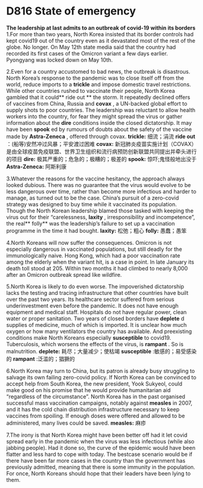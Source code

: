 # D816 State of emergency
**The leadership at last admits to an outbreak of covid-19 within its borders** 
1.For more than two years, North Korea insisted that its border controls had kept covid­19 out of the country even as it devastated most of the rest of the globe. No longer. On May 12th state media said that the country had recorded its first cases of the Omicron variant a few days earlier. Pyongyang was locked down on May 10th. 

2.Even for a country accustomed to bad news, the outbreak is disastrous. North Korea’s response to the pandemic was to close itself off from the world, reduce imports to a **trickle**  and impose domestic travel restrictions. While other countries rushed to vaccinate their people, North Korea gambled that it could** ride out ** the storm. It repeatedly declined offers of vaccines from China, Russia and **covax** , a UN-­backed global effort to supply shots to poor countries. The leadership was reluctant to allow health workers into the country, for fear they might spread the virus or gather information about the **dire**  conditions inside the closed dictatorship. It may have been **spook** ed by rumours of doubts about the safety of the vaccine made by **Astra-Zeneca** , offered through covax.
**trickle:** 细流；涓流
**ride out**  ：(船等)安然冲过风暴；平安渡过困难
**covax:** 新冠肺炎疫苗实施计划（COVAX）是由全球疫苗免疫联盟、世界卫生组织和流行病预防创新联盟共同提出并牵头进行的项目
**dire:** 极其严重的；危急的；极糟的；极差的
**spook:** 惊吓;鬼怪般地出没于
**Astra-Zeneca:** 阿斯利康

3.Whatever the reasons for the vaccine hesitancy, the approach always looked dubious. There was no guarantee that the virus would evolve to be less dangerous over time, rather than become more infectious and harder to manage, as turned out to be the case. China’s pursuit of a zero-­covid strategy was designed to buy time while it vaccinated its population. Though the North Korean leadership blamed those tasked with keeping the virus out for their “carelessness, **laxity** , irresponsibility and incompetence”, the real** folly**  was the leadership’s failure to set up a vaccination programme in the time it had bought. 
**laxity:** 松弛；粗心
**folly:** 愚蠢；愚笨

4.North Koreans will now suffer the consequences. Omicron is not especially dangerous in vaccinated populations, but still deadly for the immunologically naive. Hong Kong, which had a poor vaccination rate among the elderly when the variant hit, is a case in point. In late January its death toll stood at 205. Within two months it had climbed to nearly 8,000 after an Omicron outbreak spread like wildfire. 

5.North Korea is likely to do even worse. The impoverished dictatorship lacks the testing and tracing infrastructure that other countries have built over the past two years. Its health­care sector suffered from serious underinvestment even before the pandemic. It does not have enough equipment and medical staff. Hospitals do not have regular power, clean water or proper sanitation. Two years of closed borders have **deplete** d supplies of medicine, much of which is imported. It is unclear how much oxygen or how many ventilators the country has available. And pre­existing conditions make North Koreans especially **susceptible**  to covid­19. Tuberculosis, which worsens the effects of the virus, is **rampant** . So is malnutrition. 
**deplete:** 耗尽；大量减少；使枯竭
**susceptible** :敏感的；易受感染的
**rampant** :泛滥的；猖獗的

6.North Korea may turn to China, but its patron is already busy struggling to salvage its own failing zero-­covid policy. If North Korea can be convinced to accept help from South Korea, the new president, Yook Sukyeol, could make good on his promise that he would provide humanitarian aid “regardless of the circumstance”. North Korea has in the past organised successful mass vaccination campaigns, notably against **measles**  in 2007, and it has the cold ­chain distribution infrastructure necessary to keep vaccines from spoiling. If enough doses were offered and allowed to be administered, many lives could be saved. 
**measles:** 麻疹

7.The irony is that North Korea might have been better off had it let covid spread early in the pandemic when the virus was less infectious (while also jabbing people). Had it done so, the curve of the epidemic would have been flatter and less hard to cope with today. The best­case scenario would be if there have been far more cases in the country than the government has previously admitted, meaning that there is some immunity in the population. For once, North Koreans should hope that their leaders have been lying to them.
